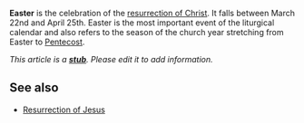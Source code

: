 **Easter** is the celebration of the
[resurrection of Christ](Resurrection_of_Christ "Resurrection of Christ").
It falls between March 22nd and April 25th. Easter is the most
important event of the liturgical calendar and also refers to the
season of the church year stretching from Easter to
[Pentecost](Pentecost "Pentecost").

*This article is a **[stub](http://www.theopedia.com/Category:Theopedia_stubs "Category:Theopedia stubs")**. Please edit it to add information.*
## See also

-   [Resurrection of Jesus](Resurrection_of_Jesus "Resurrection of Jesus")



